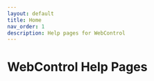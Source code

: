 ```yaml
---
layout: default
title: Home
nav_order: 1
description: Help pages for WebControl
---
```


# WebControl Help Pages
